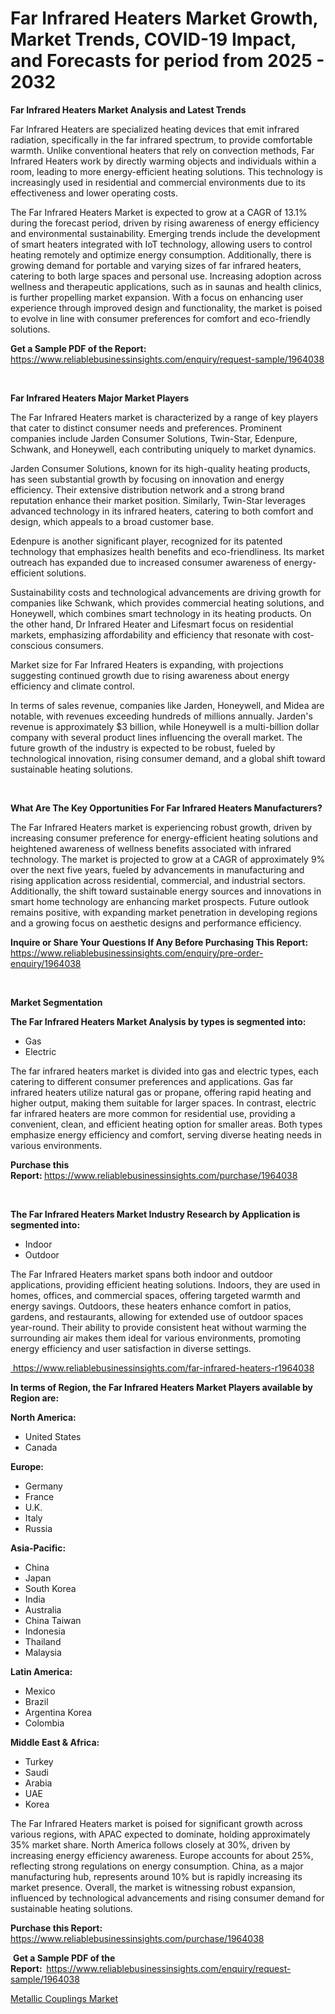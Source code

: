 <p><h1>Far Infrared Heaters Market Growth, Market Trends, COVID-19 Impact, and Forecasts for period from 2025 - 2032</h1></p><p><strong>Far Infrared Heaters Market Analysis and Latest Trends</strong></p>
<p><p>Far Infrared Heaters are specialized heating devices that emit infrared radiation, specifically in the far infrared spectrum, to provide comfortable warmth. Unlike conventional heaters that rely on convection methods, Far Infrared Heaters work by directly warming objects and individuals within a room, leading to more energy-efficient heating solutions. This technology is increasingly used in residential and commercial environments due to its effectiveness and lower operating costs.</p><p>The Far Infrared Heaters Market is expected to grow at a CAGR of 13.1% during the forecast period, driven by rising awareness of energy efficiency and environmental sustainability. Emerging trends include the development of smart heaters integrated with IoT technology, allowing users to control heating remotely and optimize energy consumption. Additionally, there is growing demand for portable and varying sizes of far infrared heaters, catering to both large spaces and personal use. Increasing adoption across wellness and therapeutic applications, such as in saunas and health clinics, is further propelling market expansion. With a focus on enhancing user experience through improved design and functionality, the market is poised to evolve in line with consumer preferences for comfort and eco-friendly solutions.</p></p>
<p><strong>Get a Sample PDF of the Report:&nbsp;</strong> <a href="https://www.reliablebusinessinsights.com/enquiry/request-sample/1964038?utm_campaign=3439&utm_medium=2&utm_source=Github&utm_content=ia&utm_term=08042025&utm_id=far-infrared-heaters">https://www.reliablebusinessinsights.com/enquiry/request-sample/1964038</a></p>
<p>&nbsp;</p>
<p><strong>Far Infrared Heaters Major Market Players</strong></p>
<p><p>The Far Infrared Heaters market is characterized by a range of key players that cater to distinct consumer needs and preferences. Prominent companies include Jarden Consumer Solutions, Twin-Star, Edenpure, Schwank, and Honeywell, each contributing uniquely to market dynamics.</p><p>Jarden Consumer Solutions, known for its high-quality heating products, has seen substantial growth by focusing on innovation and energy efficiency. Their extensive distribution network and a strong brand reputation enhance their market position. Similarly, Twin-Star leverages advanced technology in its infrared heaters, catering to both comfort and design, which appeals to a broad customer base.</p><p>Edenpure is another significant player, recognized for its patented technology that emphasizes health benefits and eco-friendliness. Its market outreach has expanded due to increased consumer awareness of energy-efficient solutions.</p><p>Sustainability costs and technological advancements are driving growth for companies like Schwank, which provides commercial heating solutions, and Honeywell, which combines smart technology in its heating products. On the other hand, Dr Infrared Heater and Lifesmart focus on residential markets, emphasizing affordability and efficiency that resonate with cost-conscious consumers.</p><p>Market size for Far Infrared Heaters is expanding, with projections suggesting continued growth due to rising awareness about energy efficiency and climate control. </p><p>In terms of sales revenue, companies like Jarden, Honeywell, and Midea are notable, with revenues exceeding hundreds of millions annually. Jarden's revenue is approximately $3 billion, while Honeywell is a multi-billion dollar company with several product lines influencing the overall market. The future growth of the industry is expected to be robust, fueled by technological innovation, rising consumer demand, and a global shift toward sustainable heating solutions.</p></p>
<p>&nbsp;</p>
<p><strong>What Are The Key Opportunities For Far Infrared Heaters Manufacturers?</strong></p>
<p><p>The Far Infrared Heaters market is experiencing robust growth, driven by increasing consumer preference for energy-efficient heating solutions and heightened awareness of wellness benefits associated with infrared technology. The market is projected to grow at a CAGR of approximately 9% over the next five years, fueled by advancements in manufacturing and rising application across residential, commercial, and industrial sectors. Additionally, the shift toward sustainable energy sources and innovations in smart home technology are enhancing market prospects. Future outlook remains positive, with expanding market penetration in developing regions and a growing focus on aesthetic designs and performance efficiency.</p></p>
<p><strong>Inquire or Share Your Questions If Any Before Purchasing This Report:</strong> <a href="https://www.reliablebusinessinsights.com/enquiry/pre-order-enquiry/1964038?utm_campaign=3439&utm_medium=2&utm_source=Github&utm_content=ia&utm_term=08042025&utm_id=far-infrared-heaters">https://www.reliablebusinessinsights.com/enquiry/pre-order-enquiry/1964038</a></p>
<p>&nbsp;</p>
<p><strong>Market Segmentation</strong></p>
<p><strong>The Far Infrared Heaters Market Analysis by types is segmented into:</strong></p>
<p><ul><li>Gas</li><li>Electric</li></ul></p>
<p><p>The far infrared heaters market is divided into gas and electric types, each catering to different consumer preferences and applications. Gas far infrared heaters utilize natural gas or propane, offering rapid heating and higher output, making them suitable for larger spaces. In contrast, electric far infrared heaters are more common for residential use, providing a convenient, clean, and efficient heating option for smaller areas. Both types emphasize energy efficiency and comfort, serving diverse heating needs in various environments.</p></p>
<p><strong>Purchase this Report:&nbsp;</strong><a href="https://www.reliablebusinessinsights.com/purchase/1964038?utm_campaign=3439&utm_medium=2&utm_source=Github&utm_content=ia&utm_term=08042025&utm_id=far-infrared-heaters">https://www.reliablebusinessinsights.com/purchase/1964038</a></p>
<p>&nbsp;</p>
<p><strong>The Far Infrared Heaters Market Industry Research by Application is segmented into:</strong></p>
<p><ul><li>Indoor</li><li>Outdoor</li></ul></p>
<p><p>The Far Infrared Heaters market spans both indoor and outdoor applications, providing efficient heating solutions. Indoors, they are used in homes, offices, and commercial spaces, offering targeted warmth and energy savings. Outdoors, these heaters enhance comfort in patios, gardens, and restaurants, allowing for extended use of outdoor spaces year-round. Their ability to provide consistent heat without warming the surrounding air makes them ideal for various environments, promoting energy efficiency and user satisfaction in diverse settings.</p></p>
<p><a href="https://www.reliablebusinessinsights.com/far-infrared-heaters-r1964038?utm_campaign=3439&utm_medium=2&utm_source=Github&utm_content=ia&utm_term=08042025&utm_id=far-infrared-heaters">&nbsp;https://www.reliablebusinessinsights.com/far-infrared-heaters-r1964038</a></p>
<p><strong>In terms of Region, the Far Infrared Heaters Market Players available by Region are:</strong></p>
<p>
    <p> <strong> North America: </strong>
        <ul>
            <li>United States</li>
            <li>Canada</li>
        </ul>
        </p> 
    <p> <strong> Europe: </strong>
        <ul>
            <li>Germany</li>
            <li>France</li>
            <li>U.K.</li>
            <li>Italy</li>
            <li>Russia</li>
        </ul>
        </p> 
    <p> <strong> Asia-Pacific: </strong>
        <ul>
            <li>China</li>
            <li>Japan</li>
            <li>South Korea</li>
            <li>India</li>
            <li>Australia</li>
            <li>China Taiwan</li>
            <li>Indonesia</li>
            <li>Thailand</li>
            <li>Malaysia</li>
        </ul>
        </p> 
    <p> <strong> Latin America: </strong>
        <ul>
            <li>Mexico</li>
            <li>Brazil</li>
            <li>Argentina Korea</li>
            <li>Colombia</li>
        </ul>
        </p> 
    <p> <strong> Middle East & Africa: </strong>
        <ul>
            <li>Turkey</li>
            <li>Saudi</li>
            <li>Arabia</li>
            <li>UAE</li>
            <li>Korea</li>
        </ul>
    </p>
    </p>
<p><p>The Far Infrared Heaters market is poised for significant growth across various regions, with APAC expected to dominate, holding approximately 35% market share. North America follows closely at 30%, driven by increasing energy efficiency awareness. Europe accounts for about 25%, reflecting strong regulations on energy consumption. China, as a major manufacturing hub, represents around 10% but is rapidly increasing its market presence. Overall, the market is witnessing robust expansion, influenced by technological advancements and rising consumer demand for sustainable heating solutions.</p></p>
<p><strong>Purchase this Report: </strong><a href="https://www.reliablebusinessinsights.com/purchase/1964038?utm_campaign=3439&utm_medium=2&utm_source=Github&utm_content=ia&utm_term=08042025&utm_id=far-infrared-heaters">https://www.reliablebusinessinsights.com/purchase/1964038</a></p>
<p>&nbsp;<strong>Get a Sample PDF of the Report:&nbsp;&nbsp;</strong><a href="https://www.reliablebusinessinsights.com/enquiry/request-sample/1964038?utm_campaign=3439&utm_medium=2&utm_source=Github&utm_content=ia&utm_term=08042025&utm_id=far-infrared-heaters">https://www.reliablebusinessinsights.com/enquiry/request-sample/1964038</a></p>
<p><strong></strong></p>
<p><p><a href="https://github.com/cachuhashieb/Market-Research-Report-List-1/blob/main/metallic-couplings-market.md?utm_campaign=3439&utm_medium=2&utm_source=Github&utm_content=ia&utm_term=08042025&utm_id=far-infrared-heaters">Metallic Couplings Market</a></p></p>